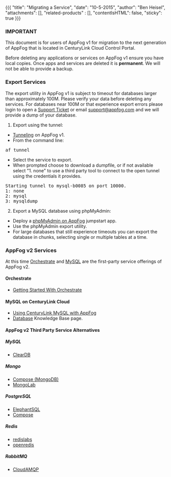 {{{
  "title": "Migrating a Service",
  "date": "10-5-2015",
  "author": "Ben Heisel",
  "attachments": [],
  "related-products" : [],
  "contentIsHTML": false,
  "sticky": true
}}}

### IMPORTANT

This document is for users of AppFog v1 for migration to the next generation of AppFog that is located in CenturyLink Cloud Control Portal.

Before deleting any applications or services on AppFog v1 ensure you have local copies. Once apps and services are deleted it is **permanent**. We will not be able to provide a backup.


### Export Services
The export utility in AppFog v1 is subject to timeout for databases larger than approximately 100M. Please verify your data before deleting any services. For databases near 100M or that experience export errors please login to open a [Support Ticket](https://support.appfog.com/tickets/new) or email support@appfog.com and we will provide a dump of your database.

1. Export using the tunnel:
  * [Tunneling](service-database-content-management-tunneling.md) on AppFog v1.
  * From the command line:
<pre>af tunnel</pre>
  * Select the service to export.
  * When prompted choose to download a dumpfile, or if not available select "1. none" to use a third party tool to connect to the open tunnel using the credentials it provides.
<pre>Starting tunnel to mysql-b0085 on port 10000.
1: none
2: mysql
3: mysqldump
</pre>
2. Export a MySQL database using phpMyAdmin:
  * Deploy a [phpMyAdmin on AppFog](phpmyadmin-on-appfog.md) jumpstart app.
  * Use the phpMyAdmin export utility.
  * For large databases that still experience timeouts you can export the database in chunks, selecting single or multiple tables at a time.

### AppFog v2 Services
At this time [Orchestrate](https://orchestrate.io/) and [MySQL](https://www.ctl.io/dbaas/) are the first-party service offerings of AppFog v2.

#### Orchestrate
* [Getting Started With Orchestrate](https://orchestrate.io/docs)

#### MySQL on CenturyLink Cloud
* [Using CenturyLink MySQL with AppFog](../AppFog/using-ctl-mysql-with-appfog-apps.md)
* [Database](../Database/) Knowledge Base page.

#### AppFog v2 Third Party Service Alternatives

##### MySQL
* [ClearDB](https://www.cleardb.com/)

##### Mongo
* [Compose (MongoDB)](https://www.compose.io/)
* [MongoLab](https://mongolab.com/)

##### PostgreSQL
* [ElephantSQL](http://www.elephantsql.com/)
* [Compose](https://www.compose.io/)

##### Redis
* [redislabs](https://redislabs.com/)
* [openredis](https://openredis.com/)

##### RabbitMQ
* [CloudAMQP](https://www.cloudamqp.com/)
